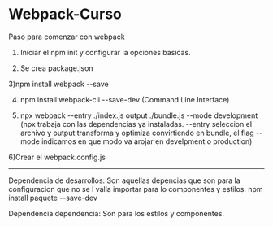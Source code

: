 # Webpack-Curso

Paso para comenzar con webpack

1. Iniciar el npm init y configurar la opciones basicas.

2. Se crea package.json

3)npm install webpack --save

4. npm install webpack-cli --save-dev (Command Line Interface)

5. npx webpack --entry ./index.js output ./bundle.js --mode development (npx trabaja con las dependencias ya instaladas. --entry seleccion el archivo y output transforma y optimiza convirtiendo en bundle, el flag --mode indicamos en que modo va arojar en develpment o production)

6)Crear el webpack.config.js

---

Dependencia de desarrollos: Son aquellas depencias que son para la configuracion que no se l valla importar para lo componentes y estilos. npm install paquete --save-dev

Dependencia dependencia: Son para los estilos y componentes.

